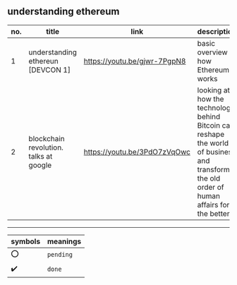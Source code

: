 ## understanding ethereum

no. | title | link | description | type | done
--- | ----- | ---- | ----------- | ---- | ----
1 | understanding ethereun [DEVCON 1] | https://youtu.be/gjwr-7PgpN8 | basic overview of how Ethereum works | `video` | :heavy_check_mark:
2 | blockchain revolution. talks at google | https://youtu.be/3PdO7zVqOwc | looking at how the technology behind Bitcoin can reshape the world of business and transform the old order of human affairs for the better | `video` | :o:



---
symbols | meanings
------- | --------
:o: | `pending`
:heavy_check_mark: | `done`
